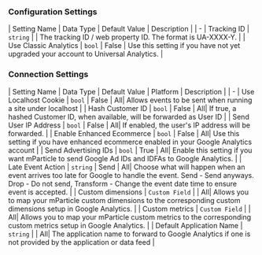 

### Configuration Settings

| Setting Name |  Data Type    | Default Value  | Description |
| -
| Tracking ID | `string` | <unset> | The tracking ID / web property ID. The format is UA-XXXX-Y. |
| Use Classic Analytics | `bool` | False | Use this setting if you have not yet upgraded your account to Universal Analytics.  |


### Connection Settings

| Setting Name |  Data Type    | Default Value | Platform | Description |
| -
| Use Localhost Cookie | `bool` | False | All| Allows events to be sent when running a site under localhost |
| Hash Customer ID | `bool` | False | All| If true, a hashed Customer ID, when available, will be forwarded as User ID |
| Send User IP Address | `bool` | False | All| If enabled, the user's IP address will be forwarded. |
| Enable Enhanced Ecommerce | `bool` | False | All| Use this setting if you have enhanced ecommerce enabled in your Google Analytics account |
| Send Advertising IDs | `bool` | True | All| Enable this setting if you want mParticle to send Google Ad IDs and IDFAs to Google Analytics. |
| Late Event Action | `string` | Send | All| Choose what will happen when an event arrives too late for Google to handle the event.  Send - Send anyways. Drop - Do not send, Transform - Change the event date time to ensure event is accepted. |
| Custom dimensions | `Custom Field` | <unset> | All| Allows you to map your mParticle custom dimensions to the corresponding custom dimensions setup in Google Analytics. |
| Custom metrics | `Custom Field` | <unset> | All| Allows you to map your mParticle custom metrics to the corresponding custom metrics setup in Google Analytics. |
| Default Application Name | `string` | <unset> | All| The application name to forward to Google Analytics if one is not provided by the application or data feed |
